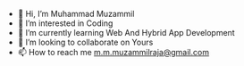 - 👋 Hi, I’m Muhammad Muzammil
- 👀 I’m interested in Coding
- 🌱 I’m currently learning Web And Hybrid App Development
- 💞️ I’m looking to collaborate on Yours
- 📫 How to reach me m.m.muzammilraja@gmail.com

<!---
muzammil852/muzammil852 is a ✨ special ✨ repository because its `README.md` (this file) appears on your GitHub profile.
You can click the Preview link to take a look at your changes.
--->

